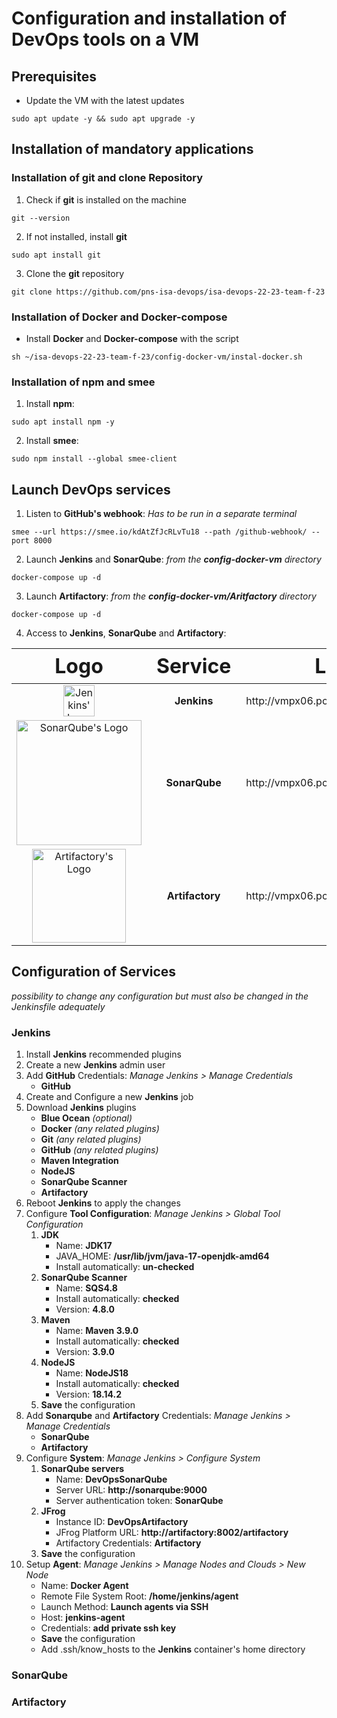 # Configuration and installation of DevOps tools on a VM

## Prerequisites

- Update the VM with the latest updates

```
sudo apt update -y && sudo apt upgrade -y
```

## Installation of mandatory applications

### Installation of git and clone Repository

1. Check if **git** is installed on the machine

```
git --version
```

2. If not installed, install **git**

```
sudo apt install git
```

3. Clone the **git** repository

```
git clone https://github.com/pns-isa-devops/isa-devops-22-23-team-f-23
```

### Installation of Docker and Docker-compose

- Install **Docker** and **Docker-compose** with the script

```
sh ~/isa-devops-22-23-team-f-23/config-docker-vm/instal-docker.sh
```

### Installation of npm and smee

1. Install **npm**:

```
sudo apt install npm -y
```

2. Install **smee**:

```
sudo npm install --global smee-client
```

## Launch DevOps services

1. Listen to **GitHub's webhook**: *Has to be run in a separate terminal*

```
smee --url https://smee.io/kdAtZfJcRLvTu18 --path /github-webhook/ --port 8000
```

2. Launch **Jenkins** and **SonarQube**: *from the **config-docker-vm** directory*

```
docker-compose up -d
```

3. Launch **Artifactory**: *from the **config-docker-vm/Aritfactory** directory*

```
docker-compose up -d
```

4. Access to **Jenkins**, **SonarQube** and **Artifactory**:

[//]: # (table of links)
<table>
<thead>
    <tr style="font-size: 2em">
        <th><strong>Logo</strong></th>
        <th><strong>Service</strong></th>
        <th><strong>Link</strong></th>
    </tr>
</thead>
<tbody style="text-align: center">
    <tr>
        <td><img src="https://www.jenkins.io/images/logos/jenkins/jenkins.svg" width="50" alt="Jenkins' Logo"></td>
        <td><strong>Jenkins</strong></td>
        <td><a>http://vmpx06.polytech.unice.fr:8000</a></td>
    </tr>
    <tr>
        <td><img src="https://wiki.eclipse.org/images/8/88/Sonarqube.png" width="200" alt="SonarQube's Logo"></td>
        <td><strong>SonarQube</strong></td>
        <td><a>http://vmpx06.polytech.unice.fr:8001</a></td>
    </tr>
    <tr>
        <td><img src="https://access.redhat.com/hydra/cwe/rest/v1.0/public/products/66406/logo" width="150" alt="Artifactory's Logo"></td>
        <td><strong>Artifactory</strong></td>
        <td><a>http://vmpx06.polytech.unice.fr:8002</a></td>
    </tr>
</tbody>
</table>

## Configuration of Services

*possibility to change any configuration but must also be changed in the Jenkinsfile adequately*

### Jenkins

1. Install **Jenkins** recommended plugins
2. Create a new **Jenkins** admin user 
3. Add **GitHub** Credentials: *Manage Jenkins > Manage Credentials*
   - **GitHub**
4. Create and Configure a new **Jenkins** job
5. Download **Jenkins** plugins
   - **Blue Ocean** *(optional)*
   - **Docker** *(any related plugins)*
   - **Git** *(any related plugins)*
   - **GitHub** *(any related plugins)*
   - **Maven Integration**
   - **NodeJS**
   - **SonarQube Scanner**
   - **Artifactory**
6. Reboot **Jenkins** to apply the changes
7. Configure **Tool Configuration**: *Manage Jenkins > Global Tool Configuration*
   1. **JDK**
      - Name: **JDK17**
      - JAVA_HOME: **/usr/lib/jvm/java-17-openjdk-amd64**
      - Install automatically: **un-checked**
   2. **SonarQube Scanner**
        - Name: **SQS4.8**
        - Install automatically: **checked**
        - Version: **4.8.0**
   3. **Maven**
      - Name: **Maven 3.9.0**
      - Install automatically: **checked**
      - Version: **3.9.0**
   4. **NodeJS**
        - Name: **NodeJS18**
        - Install automatically: **checked**
        - Version: **18.14.2**
   5. **Save** the configuration
8. Add **Sonarqube** and **Artifactory** Credentials: *Manage Jenkins > Manage Credentials*
   - **SonarQube**
   - **Artifactory**
9. Configure **System**: *Manage Jenkins > Configure System*
   1. **SonarQube servers**
       - Name: **DevOpsSonarQube**
       - Server URL: **http://sonarqube:9000**
       - Server authentication token: **SonarQube**
   2. **JFrog**
         - Instance ID: **DevOpsArtifactory**
         - JFrog Platform URL: **http://artifactory:8002/artifactory**
         - Artifactory Credentials: **Artifactory**
    3. **Save** the configuration
10. Setup **Agent**: *Manage Jenkins > Manage Nodes and Clouds > New Node*
     - Name: **Docker Agent**
     - Remote File System Root: **/home/jenkins/agent**
     - Launch Method: **Launch agents via SSH**
     - Host: **jenkins-agent**
     - Credentials: **add private ssh key**
     - **Save** the configuration
     - Add .ssh/know_hosts to the **Jenkins** container's home directory

### SonarQube

### Artifactory